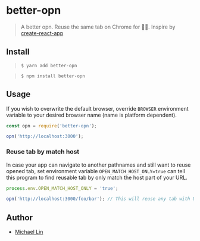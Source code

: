 # better-opn

> A better opn. Reuse the same tab on Chrome for 👨‍💻. Inspire
> by [create-react-app](https://github.com/facebook/create-react-app)

## Install

> `$ yarn add better-opn`

> `$ npm install better-opn`

## Usage

If you wish to overwrite the default browser, override `BROWSER` environment variable to your
desired browser name (name is platform dependent).

```js
const opn = require('better-opn');

opn('http://localhost:3000');
```

### Reuse tab by match host

In case your app can navigate to another pathnames and still want to reuse opened tab, set
environment variable `OPEN_MATCH_HOST_ONLY=true` can tell this program to find reusable tab by only
match the host part of your URL.

```js
process.env.OPEN_MATCH_HOST_ONLY = 'true';

opn('http://localhost:3000/foo/bar'); // This will reuse any tab with URL starting with http://localhost:3000/
```

## Author

- [Michael Lin](https://michaellin.me)
